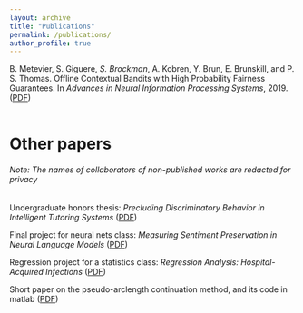 ```yaml
---
layout: archive
title: "Publications"
permalink: /publications/
author_profile: true
---
```


B. Metevier, S. Giguere, *S. Brockman*, A. Kobren, Y. Brun, E. Brunskill, and P. S. Thomas. Offline Contextual Bandits with High Probability Fairness Guarantees. In *Advances in Neural Information Processing Systems*, 2019. ([PDF](../files/neurips_paper.pdf)) <br>
<br>


# Other papers 
###### Note: The names of collaborators of non-published works are redacted for privacy

Undergraduate honors thesis: *Precluding Discriminatory Behavior in Intelligent Tutoring Systems*  ([PDF](../files/Honors_Thesis.pdf))

Final project for neural nets class: *Measuring Sentiment Preservation in Neural Language Models*  ([PDF](../files/682finalproject.pdf))

Regression project for a statistics class: *Regression Analysis: Hospital-Acquired Infections*  ([PDF](../files/stat525_final_report.pdf))

Short paper on the pseudo-arclength continuation method, and its code in matlab ([PDF](../files/552Project.pdf))
